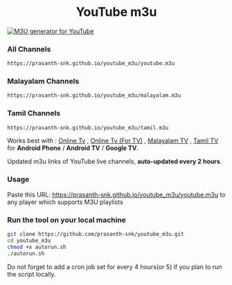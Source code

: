 
<h1 align="center"> YouTube m3u </h1>

[![M3U generator for YouTube](https://github.com/prasanth-snk/youtube_m3u/actions/workflows/m3u_Generator.yml/badge.svg)](https://github.com/prasanth-snk/youtube_m3u/actions/workflows/m3u_Generator.yml)

### All Channels
``` bash
https://prasanth-snk.github.io/youtube_m3u/youtube.m3u
```
### Malayalam Channels
``` bash
https://prasanth-snk.github.io/youtube_m3u/malayalam.m3u
```

### Tamil Channels
``` bash
https://prasanth-snk.github.io/youtube_m3u/tamil.m3u
```

Works best with :   [Online Tv](https://play.google.com/store/apps/details?id=com.sp.tv) ,
                    [Online Tv (For TV)](https://play.google.com/store/apps/details?id=com.sp.onlinetv) ,
                    [Malayalam TV](https://play.google.com/store/apps/details?id=com.sp.tvmalayalam) ,
                    [Tamil TV](https://play.google.com/store/apps/details?id=com.sp.tvtamil) for **Android Phone** / **Android TV** / **Google TV**.


Updated m3u links of YouTube live channels, **auto-updated every 2 hours**.


### Usage
Paste this URL: https://prasanth-snk.github.io/youtube_m3u/youtube.m3u to any player which supports M3U playlists

### Run the tool on your local machine
``` bash
git clone https://github.com/prasanth-snk/youtube_m3u.git
cd youtube_m3u
chmod +x autorun.sh
./autorun.sh
```

Do not forget to add a cron job set for every 4 hours(or 5) if you plan to run the script locally.

